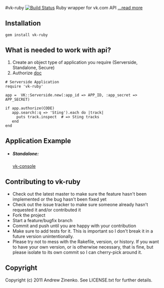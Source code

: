 #vk-ruby [![Build Status](https://secure.travis-ci.org/zinenko/vk-ruby.png)](http://travis-ci.org/zinenko/vk-ruby)
Ruby wrapper for vk.com API [...read more ](http://suckless.ru/post/10080778911/vk-ruby "САКЛЕСС!!")

## Installation
`gem install vk-ruby`

## What is needed to work with api?
1. Create an object type of application you require (Serverside, Standalone, Secure)
2. Authorize [doc](http://vkontakte.ru/developers.php?o=-1&p=%D0%90%D0%B2%D1%82%D0%BE%D1%80%D0%B8%D0%B7%D0%B0%D1%86%D0%B8%D1%8F&s=0)

```.ruby
# Serverside Application
require 'vk-ruby'

app =  VK::Serverside.new(:app_id => APP_ID, :app_secret => APP_SECRET)

if app.authorize(CODE) 
   app.search(:q => 'Sting').each do |track|
     puts track.inspect  # => Sting tracks
   end
end
```
## Application Example

- ##### Standalone:

    [vk-console](http://github.com/zinenko/vk-console )

## Contributing to vk-ruby
 
* Check out the latest master to make sure the feature hasn't been implemented or the bug hasn't been fixed yet
* Check out the issue tracker to make sure someone already hasn't requested it and/or contributed it
* Fork the project
* Start a feature/bugfix branch
* Commit and push until you are happy with your contribution
* Make sure to add tests for it. This is important so I don't break it in a future version unintentionally.
* Please try not to mess with the Rakefile, version, or history. If you want to have your own version, or is otherwise necessary, that is fine, but please isolate to its own commit so I can cherry-pick around it.


## Copyright

Copyright (c) 2011 Andrew Zinenko. See LICENSE.txt for
further details.